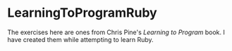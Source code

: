 # LearningToProgramRuby

The exercises here are ones from Chris Pine's _Learning to Program_ book.  I have created them while attempting to learn Ruby.
